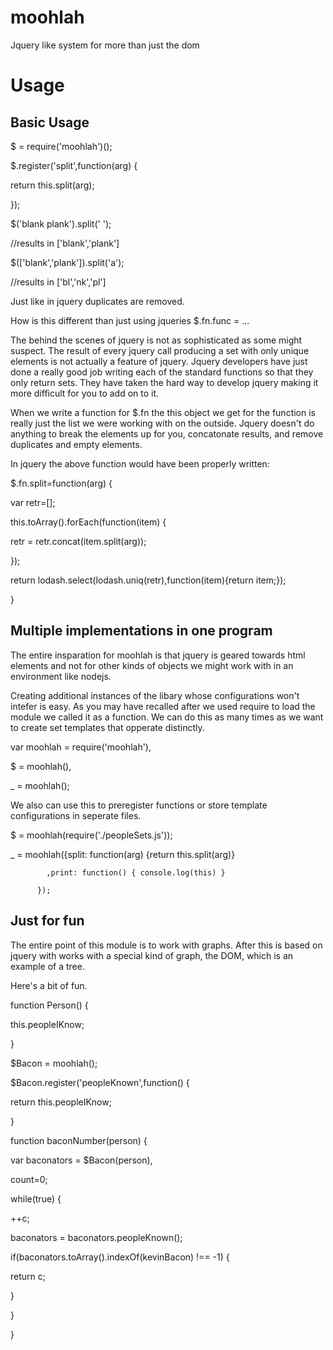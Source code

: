 moohlah
=======

Jquery like system for more than just the dom

Usage
=====

Basic Usage
-----------

$ = require('moohlah')();

$.register('split',function(arg) {

 return this.split(arg);
 
});

$('blank plank').split(' ');

//results in ['blank','plank']

$(['blank','plank']).split('a');

//results in ['bl','nk','pl']


Just like in jquery duplicates are removed.

How is this different than just using jqueries $.fn.func = ...

The behind the scenes of jquery is not as sophisticated as some might suspect.
The result of every jquery call producing a set with only unique elements is not actually a feature of jquery.  Jquery developers have just done a really good job writing each of the standard functions so that they only return sets.  They have taken the hard way to develop jquery making it more difficult for you to add on to it.

When we write a function for $.fn the this object we get for the function is really just the list we were working with on the outside.  Jquery doesn't do anything to break the elements up for you, concatonate results, and remove duplicates and empty elements.

In jquery the above function would have been properly written:

$.fn.split=function(arg) {

 var retr=[];
 
 this.toArray().forEach(function(item) {
 
  retr = retr.concat(item.split(arg));
  
 });
 
 return lodash.select(lodash.uniq(retr),function(item){return item;});
 
}


Multiple implementations in one program
---------------------------------------

The entire insparation for moohlah is that jquery is geared towards html elements and not for other kinds of objects we might work with in an environment like nodejs.

Creating additional instances of the libary whose configurations won't intefer is easy.  As you may have recalled after we used require to load the module we called it as a function. We can do this as many times as we want to create set templates that opperate distinctly.

var moohlah = require('moohlah'),

 $ = moohlah(),
 
 _ = moohlah();

We also can use this to preregister functions or store template configurations in seperate files.

$ = moohlah(require('./peopleSets.js'));

_ = moohlah({split: function(arg) {return this.split(arg)}

            ,print: function() { console.log(this) }
            
          });
          

Just for fun
------------

The entire point of this module is to work with graphs.  After this is based on jquery with works with a special kind of graph, the DOM, which is an example of a tree.

Here's a bit of fun.
          
function Person() {

 this.peopleIKnow;
 
}


$Bacon = moohlah();


$Bacon.register('peopleKnown',function() {

 return this.peopleIKnow;
 
}


function baconNumber(person) {

 var baconators = $Bacon(person),
 
  count=0;
  
 while(true) {
 
  ++c;
  
  baconators = baconators.peopleKnown();
  
  if(baconators.toArray().indexOf(kevinBacon) !== -1) {
  
   return c;
   
  }
  
 }
 
}






















